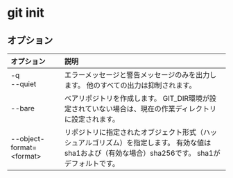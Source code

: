 # git init

## オプション

|オプション|説明|
|:--|:--|
|-q<br>--quiet|エラーメッセージと警告メッセージのみを出力します。 他のすべての出力は抑制されます。|
|--bare|ベアリポジトリを作成します。 GIT_DIR環境が設定されていない場合は、現在の作業ディレクトリに設定されます。|
|--object-format=\<format\>|リポジトリに指定されたオブジェクト形式（ハッシュアルゴリズム）を指定します。 有効な値はsha1および（有効な場合）sha256です。 sha1がデフォルトです。|

